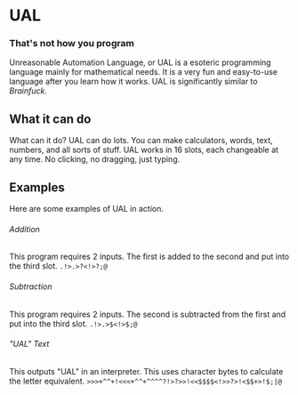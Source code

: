 # UAL
### That's not how you program
Unreasonable Automation Language, or UAL is a esoteric programming language mainly for mathematical needs. It is a very fun and easy-to-use language after you learn how it works. UAL is significantly similar to *Brainfuck*.

## What it can do
What can it do? UAL can do lots. You can make calculators, words, text, numbers, and all sorts of stuff. UAL works in 16 slots, each changeable at any time. No clicking, no dragging, just typing.

## Examples
Here are some examples of UAL in action.

###### Addition
This program requires 2 inputs. The first is added to the second and put into the third slot.
`.!>.>?<!>?;@`

###### Subtraction
This program requires 2 inputs. The second is subtracted from the first and put into the third slot.
`.!>.>$<!>$;@`

###### "UAL" Text
This outputs "UAL" in an interpreter. This uses character bytes to calculate the letter equivalent.
`>>>+^^+!<<<+^^+^^^^?!>?>>!<<$$$$<!>>?>!<$$+>!$;|@`
